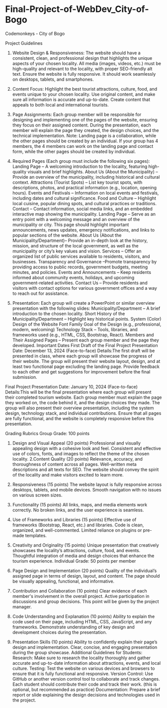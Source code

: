 # Final-Project-of-WebDev_City-of-Bogo
Codemonkeys - City of Bogo

Project Guidelines

1. Website Design & Responsiveness:
The website should have a consistent, clean, and professional design that highlights the unique aspects of your chosen locality.
All media (images, videos, etc.) must be high-quality and relevant to the locality, with proper SEO-friendly alt text.
Ensure the website is fully responsive. It should work seamlessly on desktops, tablets, and smartphones.

2. Content Focus:
Highlight the best tourist attractions, culture, food, and events unique to your chosen locality.
Use original content, and make sure all information is accurate and up-to-date.
Create content that appeals to both local and international tourists.

3. Page Assignments:
Each group member will be responsible for designing and implementing one of the pages of the website, ensuring they focus on their assigned content.
During the presentation, each member will explain the page they created, the design choices, and the technical implementation.
Note: Landing page is a collaboration, while the other pages should be created by an individual. If your group has 4 members, the 4 members can work on the landing page and contact form, while the other pages should be created by individual.
4. Required Pages (Each group must include the following six pages):
Landing Page – A welcoming introduction to the locality, featuring high-quality visuals and brief highlights.
About Us (About the Municipality) – Provide an overview of the municipality, including historical and cultural context.
Attractions (Tourist Spots) – List key tourist spots, with descriptions, photos, and practical information (e.g., location, opening hours).
Events and Festivals – Information on local events and festivals, including dates and cultural significance.
Food and Culture – Highlight local cuisine, popular dining spots, and cultural practices or traditions.
Contact – Contact information, social media links, and an embedded interactive map showing the municipality.
Landing Page – Serve as an entry point with a welcoming message and an overview of the municipality or city. This page should highlight important announcements, news updates, emergency notifications, and links to popular sections of the website.
About Us (About the Municipality/Department)– Provide an in-depth look at the history, mission, and structure of the local government, as well as the municipality or city’s key values and vision.
Services – Offer an organized list of public services available to residents, visitors, and businesses.
Transparency and Governance –Promote transparency by providing access to public records, government budgets, meeting minutes, and policies.
Events and Announcements – Keep residents informed about community events, holidays, and upcoming government-related activities.
Contact Us – Provide residents and visitors with contact options for various government offices and a way to reach out for assistance.
5. Presentation:
Each group will create a PowerPoint or similar overview presentation with the following slides:
Municipality/Department – A brief introduction to the chosen locality.
Short History of the Municipality/Department – Highlight key historical points.
System (Color) Design of the Website
Font Family
Goal of the Design (e.g., professional, modern, welcoming)
Technology Stack – Tools, libraries, and frameworks used (e.g., HTML, CSS, Bootstrap, React).
Members and Their Assigned Pages – Present each group member and the page they developed.
Important Dates
First Draft of the Final Project Presentation
Date: December 13, 2024 (Face-to-face)
Details:The first draft will be presented in class, where each group will showcase the progress of their website.
The group will present their website layout, design, and at least two functional page excluding the landing page.
Provide feedback to each other and get suggestions for improvement before the final submission.

Final Project Presentation
Date: January 10, 2024 (Face-to-face)
Details:This will be the final presentation where each group will present their completed tourism website.
Each group member must explain the page they worked on, the code behind it, and the design choices they made.
The group will also present their overview presentation, including the system design, technology stack, and individual contributions.
Ensure that all pages are fully functional, and the website is completely responsive before this presentation.

Grading Rubrics
Group Grade: 100 points
1. Design and Visual Appeal (20 points)
Professional and visually appealing design with a cohesive look and feel.
Consistent and effective use of colors, fonts, and images to reflect the theme of the chosen locality.
 2.Content Quality (20 points)
Relevance, accuracy, and thoroughness of content across all pages.
Well-written meta descriptions and alt texts for SEO.
The website should convey the spirit of the locality and make visitors excited to learn more.
3. Responsiveness (15 points)
The website layout is fully responsive across desktops, tablets, and mobile devices.
Smooth navigation with no issues on various screen sizes.
4. Functionality (15 points)
All links, maps, and media elements work correctly.
No broken links, and the user experience is seamless.

5. Use of Frameworks and Libraries (15 points)
Effective use of frameworks (Bootstrap, React, etc.) and libraries.
Code is clean, organized, and well-commented. Limited reliance on plugins or pre-made templates.

6. Creativity and Originality (15 points)
Unique presentation that creatively showcases the locality’s attractions, culture, food, and events.
Thoughtful integration of media and design choices that enhance the tourism experience.
Individual Grade: 50 points per member
1. Page Design and Implementation (20 points)
Quality of the individual’s assigned page in terms of design, layout, and content.
The page should be visually appealing, functional, and informative.
2. Contribution and Collaboration (10 points)
Clear evidence of each member's involvement in the overall project.
Active participation in discussions and group decisions.
This point will be given by the project manager.
3. Code Understanding and Explanation (10 points)
Ability to explain the code used on their page, including HTML, CSS, JavaScript, and any frameworks.
Demonstrate understanding of key design and development choices during the presentation.
4. Presentation Skills (10 points)
Ability to confidently explain their page’s design and implementation.
Clear, concise, and engaging presentation during the group showcase.
Additional Guidelines for Students:
Research: Make sure to research the locality thoroughly and gather accurate and up-to-date information about attractions, events, and local culture.
Testing: Test the website on various devices and browsers to ensure that it is fully functional and responsive.
Version Control: Use GitHub or another version control tool to collaborate and track changes. Each student should contribute their code and track their work. (this is optional, but recommended as practice)
Documentation: Prepare a brief report or slide explaining the design decisions and technologies used in the project.
